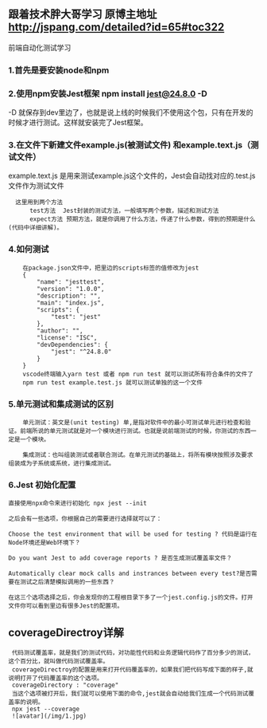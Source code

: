 ## 跟着技术胖大哥学习 原博主地址 http://jspang.com/detailed?id=65#toc322
前端自动化测试学习
### 1.首先是要安装node和npm
### 2.使用npm安装Jest框架  npm install jest@24.8.0 -D
  -D 就保存到dev里边了，也就是说上线的时候我们不使用这个包，只有在开发的时候才进行测试。这样就安装完了Jest框架。
### 3.在文件下新建文件example.js(被测试文件) 和example.text.js（测试文件）
  example.text.js 是用来测试example.js这个文件的，Jest会自动找对应的.test.js文件作为测试文件
  ```
    这里用到两个方法
        test方法  Jest封装的测试方法，一般填写两个参数，描述和测试方法
        expect方法 预期方法，就是你调用了什么方法，传递了什么参数，得到的预期是什么(代码中详细讲解)。
  ```  
### 4.如何测试
```
    在package.json文件中，把里边的scripts标签的值修改为jest
    {
        "name": "jesttest",
        "version": "1.0.0",
        "description": "",
        "main": "index.js",
        "scripts": {
            "test": "jest"
        },
        "author": "",
        "license": "ISC",
        "devDependencies": {
            "jest": "^24.8.0"
        }
    }
    vscode终端输入yarn test 或者 npm run test 就可以测试所有符合条件的文件了
    npm run test example.test.js 就可以测试单独的这一个文件
```
### 5.单元测试和集成测试的区别
```
    单元测试：英文是(unit testing) 单,是指对软件中的最小可测试单元进行检查和验证。前端所说的单元测试就是对一个模块进行测试。也就是说前端测试的时候，你测试的东西一定是一个模块。

    集成测试：也叫组装测试或者联合测试。在单元测试的基础上，将所有模块按照涉及要求组装成为子系统或系统，进行集成测试。
```
### 6.Jest 初始化配置
```
直接使用npx命令来进行初始化 npx jest --init

之后会有一些选项，你根据自己的需要进行选择就可以了：

Choose the test environment that will be used for testing ? 代码是运行在Node环境还是Web环境下？

Do you want Jest to add coverage reports ? 是否生成测试覆盖率文件？

Automatically clear mock calls and instrances between every test?是否需要在测试之后清楚模拟调用的一些东西？

在这三个选项选择之后，你会发现你的工程根目录下多了一个jest.config.js的文件。打开文件你可以看到里边有很多Jest的配置项。
```
## coverageDirectroy详解
```
 代码测试覆盖率，就是我们的测试代码，对功能性代码和业务逻辑代码作了百分多少的测试，这个百分比，就叫做代码测试覆盖率。
 coverageDirectroy的配置是用来打开代码覆盖率的，如果我们把代码写成下面的样子,就说明打开了代码覆盖率的这个选项。
 coverageDirectory : "coverage" 
 当这个选项被打开后，我们就可以使用下面的命令,jest就会自动给我们生成一个代码测试覆盖率的说明。
 npx jest --coverage
 ![avatar](/img/1.jpg)
```

